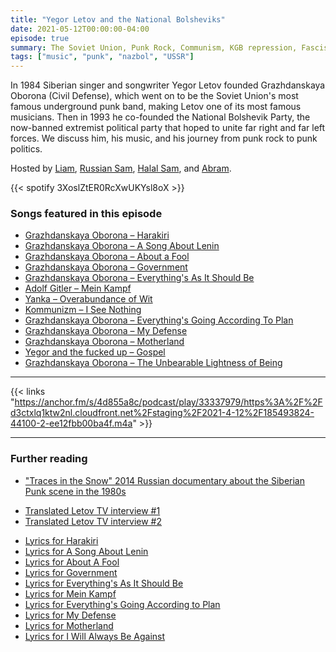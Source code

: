 ```yaml
---
title: "Yegor Letov and the National Bolsheviks"
date: 2021-05-12T00:00:00-04:00
episode: true
summary: The Soviet Union, Punk Rock, Communism, KGB repression, Fascism, and more in this episode about Siberian singer and songwriter Yegor Letov
tags: ["music", "punk", "nazbol", "USSR"]
---
```


In 1984 Siberian singer and songwriter Yegor Letov founded Grazhdanskaya Oborona (Civil Defense), which went on to be the Soviet Union's most famous underground punk band, making Letov one of its most famous musicians. Then in 1993 he co-founded the National Bolshevik Party, the now-banned extremist political party that hoped to unite far right and far left forces. We discuss him, his music, and his journey from punk rock to punk politics.

Hosted by [Liam](https://twitter.com/LegoRacers2), [Russian Sam](https://twitter.com/FillerHandle12), [Halal Sam](https://twitter.com/halaljew), and [Abram](https://twitter.com/abnormcore).

{{< spotify 3XoslZtER0RcXwUKYsl8oX >}}

### Songs featured in this episode

- [Grazhdanskaya Oborona – Harakiri](https://www.youtube.com/watch?v=XaF0GB58G_A)
- [Grazhdanskaya Oborona – A Song About Lenin](https://www.youtube.com/watch?v=c8RWxHnvxWI)
- [Grazhdanskaya Oborona – About a Fool](https://www.youtube.com/watch?v=z-dFAvux5Vg)
- [Grazhdanskaya Oborona – Government](https://www.youtube.com/watch?v=IXdUmBJQAKM)
- [Grazhdanskaya Oborona – Everything's As It Should Be](https://www.youtube.com/watch?v=c0bZVAJvEtk)
- [Adolf Gitler – Mein Kampf](https://www.youtube.com/watch?v=H_BoeI2-E4w)
- [Yanka – Overabundance of Wit](https://www.youtube.com/watch?v=ZB6VobpbxDE)
- [Kommunizm – I See Nothing](https://www.youtube.com/watch?v=XMtctSjB0Mo)
- [Grazhdanskaya Oborona – Everything's Going According To Plan](https://www.youtube.com/watch?v=XG7JRvtsh1U)
- [Grazhdanskaya Oborona – My Defense](https://www.youtube.com/watch?v=9Fg-fhuDd6Y)
- [Grazhdanskaya Oborona – Motherland](https://www.youtube.com/watch?v=QIRMDrVlkYM)
- [Yegor and the fucked up – Gospel](https://www.youtube.com/watch?v=KxyCLgvGsws)
- [Grazhdanskaya Oborona – The Unbearable Lightness of Being](https://www.youtube.com/watch?v=19yhVvO7RRY)

---

{{< links "https://anchor.fm/s/4d855a8c/podcast/play/33337979/https%3A%2F%2Fd3ctxlq1ktw2nl.cloudfront.net%2Fstaging%2F2021-4-12%2F185493824-44100-2-ee12fbb00ba4f.m4a" >}}

---

### Further reading

- ["Traces in the Snow" 2014 Russian documentary about the Siberian Punk scene in the 1980s](https://www.youtube.com/watch?v=LS-PyXXvA7E)
<!-- -->
- [Translated Letov TV interview #1](/letov/letov-interview-1/)
- [Translated Letov TV interview #2](/letov/letov-interview-2/)
<!-- -->
- [Lyrics for Harakiri](/letov/harakiri/)
- [Lyrics for A Song About Lenin](/letov/a-song-about-lenin)
- [Lyrics for About A Fool](/letov/about-a-fool)
- [Lyrics for Government](/letov/government/)
- [Lyrics for Everything's As It Should Be](/letov/as-it-should-be)
- [Lyrics for Mein Kampf](/letov/adolf-gitler/)
- [Lyrics for Everything's Going According to Plan](/letov/everythings-going-according-to-plan/)
- [Lyrics for My Defense](/letov/my-defense/)
- [Lyrics for Motherland](/letov/motherland/)
- [Lyrics for I Will Always Be Against](/letov/i-will-always-be-against/)
